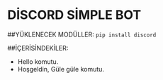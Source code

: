 # DİSCORD SİMPLE BOT

##YÜKLENECEK MODÜLLER:
``pip install discord``

##İÇERİSİNDEKİLER:
- Hello komutu.
- Hoşgeldin, Güle güle komutu.
